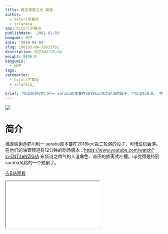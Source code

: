 ```yaml
---
title: 再见青春之光 英雄
author:
  - hitori字幕组
  - sclarkca_
zmz: hitori字幕组
publishdate: '2001-01-03'
bangumi: 段子
date: '2019-01-04'
slug: 190103-NA-39833761
description: 段子&#8226;NA
weight: 9896.0
bangumis:
  - 段子
tags:
categories:
  - hitori字幕组
  - sclarkca_

brief: "档源感谢@梦川利一 saraba原本要在2018koc第二轮演的段子，可惜没机会演。 在他们的油管频道有12分钟的剧场版本：https://www.youtube.com/watch?v=ENT4eNZlGrA 东袋谜之帅气的人渣角色、森田的抽离式吐槽，up觉得是特别saraba风格的一个短剧了。"
---
```

![](https://i.imgur.com/9xka5pU.jpg)
# 简介  
档源感谢@梦川利一
saraba原本要在2018koc第二轮演的段子，可惜没机会演。
在他们的油管频道有12分钟的剧场版本：https://www.youtube.com/watch?v=ENT4eNZlGrA
东袋谜之帅气的人渣角色、森田的抽离式吐槽，up觉得是特别saraba风格的一个短剧了。  

[去B站观看](https://www.bilibili.com/video/av39833761/)
<div class ="resp-container"><iframe class="testiframe" src="//player.bilibili.com/player.html?aid=39833761"", scrolling="no", allowfullscreen="true" > </iframe></div> 
